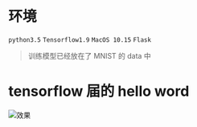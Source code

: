 # 环境
`python3.5` `Tensorflow1.9` `MacOS 10.15` `Flask`

> 训练模型已经放在了 MNIST 的 data 中

# tensorflow 届的 hello word
![效果](https://zok-blog.oss-cn-hangzhou.aliyuncs.com/images/f04f885e-923c-11e5-8845-33c16978c54d.gif)
